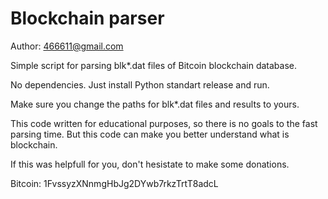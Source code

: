 Blockchain parser
=================

Author: <466611@gmail.com>

Simple script for parsing blk*.dat files of Bitcoin blockchain database.

No dependencies. Just install Python standart release and run.

Make sure you change the paths for blk*.dat files and results to yours.

This code written for educational purposes, so there is no goals to the fast parsing time. But this code can make you better understand what is blockchain.

If this was helpfull for you, don't hesistate to make some donations.

Bitcoin: 1FvssyzXNnmgHbJg2DYwb7rkzTrtT8adcL
